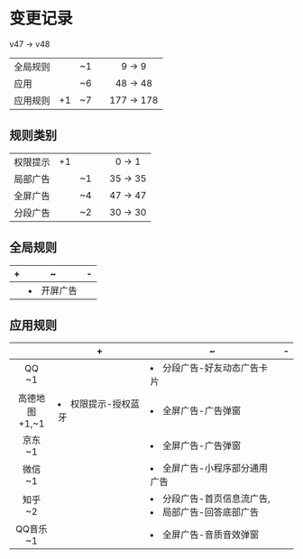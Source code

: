 # 变更记录

v47 -> v48

||||||
|-|:-:|:-:|:-:|:-:|
|全局规则||~1||9 -> 9|
|应用||~6||48 -> 48|
|应用规则|+1|~7||177 -> 178|

## 规则类别

||||||
|-|:-:|:-:|:-:|:-:|
|权限提示|+1|||0 -> 1|
|局部广告||~1||35 -> 35|
|全屏广告||~4||47 -> 47|
|分段广告||~2||30 -> 30|

## 全局规则

|+|~|-|
|-|-|-|
||<li>开屏广告||

## 应用规则

||+|~|-|
|:-:|-|-|-|
|QQ<br>~1||<li>分段广告-好友动态广告卡片||
|高德地图<br>+1,~1|<li>权限提示-授权蓝牙|<li>全屏广告-广告弹窗||
|京东<br>~1||<li>全屏广告-广告弹窗||
|微信<br>~1||<li>全屏广告-小程序部分通用广告||
|知乎<br>~2||<li>分段广告-首页信息流广告,<li>局部广告-回答底部广告||
|QQ音乐<br>~1||<li>全屏广告-音质音效弹窗||
